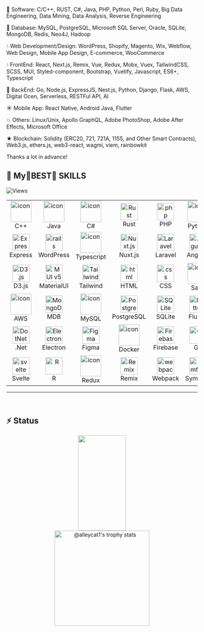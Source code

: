 
🚀 Software: C/C++, RUST, C#, Java, PHP, Python, Perl, Ruby, Big Data Engineering, Data Mining, Data Analysis, Reverse Engineering

🚀 Database: MySQL, PostgreSQL, Microsoft SQL Server, Oracle, SQLite, MongoDB, Redis, Neo4J, Hadoop

💧 Web Development/Design: WordPress, Shopify, Magento, Wix, Webflow, Web Design, Mobile App Design, E-commerce, WooCommerce

💧 FrontEnd: React, Next.js, Remix, Vue, Redux, Mobx,  Vuex, TailwindCSS, SCSS, MUI, Styled-component, Bootstrap,  Vuetify, Javascript, ES6+, Typescript

🔸 BackEnd: Go, Node.js, ExpressJS, Nest.js, Python, Django, Flask, AWS, Digital Ocen, Serverless, RESTFul API, AI

☀️ Mobile App: React Native, Android Java, Flutter

💥 Others: Linux/Unix, Apollo GraphQL, Adobe PhotoShop, Adobe After Effects, Microsoft Office

★ Blockchain: Solidity (ERC20, 721, 721A, 1155, and Other Smart Contracts), Web3.js, ethers.js, web3-react, wagmi, viem, rainbowkit

Thanks a lot in advance! 

## 💫 My🌟BEST🌟 SKILLS
![Views](https://komarev.com/ghpvc/?username=winnerdev2012&label=views&color=blue&style=flat)
<p align="center">
<table align="center">
  <tr>
    <td align="center" width="90">
      <img src="https://techstack-generator.vercel.app/cpp-icon.svg" alt="icon" width="55" height="55" />
      <br>C++
    </td>
    <td align="center" width="90">
      <img src="https://techstack-generator.vercel.app/java-icon.svg" alt="icon" width="55" height="55" />
      <br>Java
    </td>
    <td align="center" width="90">
      <img src="https://techstack-generator.vercel.app/csharp-icon.svg" alt="icon" width="55" height="55" />
      <br>C#
    </td>
    <td align="center" width="90">
      <img src="https://skillicons.dev/icons?i=rust" width="45" height="45" alt="Rust" />
      <br>Rust
    </td>
    <td align="center" width="90">
      <img src="https://skillicons.dev/icons?i=php" width="45" height="45" alt="php" />
      <br>PHP
    </td>
    <td align="center" width="90">
      <img src="https://techstack-generator.vercel.app/python-icon.svg" alt="icon" width="55" height="55" />
      <br>Python
    </td>
    <td align="center" width="90">
      <img src="https://skillicons.dev/icons?i=ruby" width="45" height="45" alt="Ruby" />
      <br>Ruby
    </td>
    <td align="center" width="90">
      <img src="https://skillicons.dev/icons?i=nodejs" width="45" height="45" alt="Node.js" />
      <br>Node.js
    </td>
    <td align="center" width="90">
      <img src="https://skillicons.dev/icons?i=linux" width="45" height="45" alt="Linux" />
      <br>Linux
    </td>
    <td align="center" width="90">
      <img src="https://skillicons.dev/icons?i=solidity" width="45" height="45" alt="Solidity" />
      <br>Solidity
    </td>
  </tr>
  <tr>
    <td align="center" width="90">
      <img src="https://skillicons.dev/icons?i=express" width="45" height="45" alt="Express" />
      <br>Express
    </td>
    <td align="center" width="90">
      <img src="https://skillicons.dev/icons?i=wordpress" width="45" height="45" alt="rails" />
      <br>WordPress
    </td>
    <td align="center" width="90">
      <img src="https://techstack-generator.vercel.app/ts-icon.svg" alt="icon" width="55" height="55" />
      <br>Typescript
    </td>
    <td align="center" width="90">
      <img src="https://skillicons.dev/icons?i=nuxtjs" width="45" height="45" alt="Nuxt.js" />
      <br>Nuxt.js
    </td>
    <td align="center" width="90">
      <img src="https://skillicons.dev/icons?i=laravel" width="45" height="45" alt="Laravel" />
      <br>Laravel
    </td>
    <td align="center" width="90">
      <img src="https://skillicons.dev/icons?i=angular" width="45" height="45" alt="Angular" />
      <br>Angular
    </td>
    <td align="center" width="90">
      <img src="https://techstack-generator.vercel.app/django-icon.svg" alt="icon" width="55" height="55" />
      <br>Django
    </td>
    <td align="center" width="90">
      <img src="https://skillicons.dev/icons?i=flask" width="45" height="45" alt="Flask" />
      <br>Flask
    </td>
    <td align="center" width="90">
      <img src="https://skillicons.dev/icons?i=nestjs" width="45" height="45" alt="Nest.js" />
      <br>Nest.js
    </td>
    <td align="center" width="90">
      <img src="https://techstack-generator.vercel.app/restapi-icon.svg" alt="icon" width="55" height="55" />
      <br>RestAPI
    </td>
  </tr>
  <tr>
    <td align="center" width="90">
      <img src="https://skillicons.dev/icons?i=d3" width="45" height="45" alt="D3.js" />
      <br>D3.js
    </td>
    <td align="center" width="90">
      <img src="https://skillicons.dev/icons?i=materialui" width="45" height="45" alt="MUI v5" />
      <br>MaterialUI
    </td>
    <td align="center" width="90">
      <img src="https://skillicons.dev/icons?i=tailwind" width="45" height="45" alt="Tailwind" />
      <br>Tailwind
    </td>
    <td align="center" width="90">
      <img src="https://skillicons.dev/icons?i=html" width="45" height="45" alt="html" />
      <br>HTML
    </td>
    <td align="center" width="90">
      <img src="https://skillicons.dev/icons?i=css" width="45" height="45" alt="css" />
      <br>CSS
    </td>
    <td align="center" width="90">
      <img src="https://techstack-generator.vercel.app/sass-icon.svg" alt="icon" width="55" height="55" />
      <br>Sass
    </td>
    <td align="center" width="90">
      <img src="https://skillicons.dev/icons?i=bootstrap" width="45" height="45" alt="Bootstrap" />
      <br>Bootstrap
    </td>
    <td align="center" width="90">
      <img src="https://skillicons.dev/icons?i=babel" width="45" height="45" alt="babel" />
      <br>Babel
    </td>
    <td align="center" width="90">
      <img src="https://skillicons.dev/icons?i=threejs" width="45" height="45" alt="Three.js" />
      <br>Three.js
    </td>
    <td align="center" width="90">
      <img src="https://skillicons.dev/icons?i=vue" width="45" height="45" alt="Vue" />
      <br>Vue
    </td>
  </tr>
  <tr>
    <td align="center" width="90">
      <img src="https://techstack-generator.vercel.app/aws-icon.svg" alt="icon" width="55" height="55" />
      <br>AWS
    </td>
    <td align="center" width="90">
      <img src="https://skillicons.dev/icons?i=mongodb" width="45" height="45" alt="MongoDB" />
      <br>MDB
    </td>
    <td align="center" width="90">
      <img src="https://techstack-generator.vercel.app/mysql-icon.svg" alt="icon" width="55" height="55" />
      <br>MySQL
    </td>
    <td align="center" width="90">
      <img src="https://skillicons.dev/icons?i=postgres" width="45" height="45" alt="PostgreSQL" />
      <br>PostgreSQL
    </td>
    <td align="center" width="90">
      <img src="https://skillicons.dev/icons?i=sqlite" width="45" height="45" alt="SQLite" />
      <br>SQLite
    </td>
    <td align="center" width="90">
      <img src="https://skillicons.dev/icons?i=flutter" width="45" height="45" alt="Flutter" />
      <br>Flutter
    </td>
    <td align="center" width="90">
      <img src="https://skillicons.dev/icons?i=androidstudio" width="45" height="45" alt="AndroidStudio" />
      <br>Android
    </td>
    <td align="center" width="90">
      <img src="https://techstack-generator.vercel.app/react-icon.svg" alt="icon" width="55" height="55" />
      <br>React
    </td>
    <td align="center" width="90">
      <img src="https://skillicons.dev/icons?i=redis" width="45" height="45" alt="Redis" />
      <br>Redis
    </td>
    <td align="center" width="90">
      <img src="https://skillicons.dev/icons?i=nextjs" width="45" height="45" alt="Next.js" />
      <br>Next.js
    </td>
  </tr>
  <tr>
    <td align="center" width="90">
      <img src="https://skillicons.dev/icons?i=dotnet" width="45" height="45" alt="DotNet" />
      <br>.Net
    </td>
    <td align="center" width="90">
      <img src="https://skillicons.dev/icons?i=electron" width="45" height="45" alt="Electron.js" />
      <br>Electron
    </td>
    <td align="center" width="90">
      <img src="https://skillicons.dev/icons?i=figma" width="45" height="45" alt="Figma" />
      <br>Figma
    </td>
    <td align="center" width="90">
      <img src="https://techstack-generator.vercel.app/docker-icon.svg" alt="icon" width="55" height="55" />
      <br>Docker
    </td>
    <td align="center" width="90">
      <img src="https://skillicons.dev/icons?i=firebase" width="45" height="45" alt="Firebase" />
      <br>Firebase
    </td>
    <td align="center" width="90">
      <img src="https://skillicons.dev/icons?i=git" width="45" height="45" alt="Git" />
      <br>Git
    </td>
    <td align="center" width="90">
      <img src="https://skillicons.dev/icons?i=go" width="45" height="45" alt="Go" />
      <br>Go
    </td>
    <td align="center" width="90">
      <img src="https://skillicons.dev/icons?i=graphql" width="45" height="45" alt="GraphQL" />
      <br>GraphQL
    </td>
    <td align="center" width="90">
      <img src="https://skillicons.dev/icons?i=heroku" width="45" height="45" alt="Heroku" />
      <br>Heroku
    </td>
    <td align="center" width="90">
      <img src="https://skillicons.dev/icons?i=spring" width="45" height="45" alt="Spring" />
      <br>Spring
    </td>
  </tr>
  <tr>
    <td align="center" width="90">
      <img src="https://skillicons.dev/icons?i=svelte" width="45" height="45" alt="svelte" />
      <br>Svelte
    </td>
    <td align="center" width="90">
      <img src="https://skillicons.dev/icons?i=r" width="45" height="45" alt="R" />
      <br>R
    </td>
    <td align="center" width="90">
      <img src="https://techstack-generator.vercel.app/redux-icon.svg" alt="icon" width="55" height="55" />
      <br>Redux
    </td>
    <td align="center" width="90">
      <img src="https://skillicons.dev/icons?i=remix" width="45" height="45" alt="Remix" />
      <br>Remix
    </td>
    <td align="center" width="90">
      <img src="https://skillicons.dev/icons?i=webpack" width="45" height="45" alt="webpack" />
      <br>Webpack
    </td>
    <td align="center" width="90">
      <img src="https://skillicons.dev/icons?i=symfony" width="45" height="45" alt="symfony" />
      <br>Symfony
    </td>
    <td align="center" width="90">
      <img src="https://techstack-generator.vercel.app/gatsby-icon.svg" alt="icon" width="55" height="55" />
      <br>Gatsby
    </td>
    <td align="center" width="90">
      <img src="https://skillicons.dev/icons?i=ps" width="45" height="45" alt="ps" />
      <br>PS
    </td>
  </tr>
</table>
</p>
<hr>
<br>
<!-- <h3 align="left">My GitHub Stats:</h3>
<div>

</div>
<p align="left">
    <img src="https://github-readme-stats.vercel.app/api?username=alleycat1&show_icons=true&theme=radical" alt="alleycat1"/>
    <img src="https://github-readme-stats.vercel.app/api/top-langs/?username=alleycat1&hide=html,css&layout=compact&theme=radical" alt="alleycat1"/>
</p>

<p  align="Right">

</p>
<p align="left">
    <img src="https://github-readme-streak-stats.herokuapp.com/?user=alleycat1&theme=radical" alt="alleycat1"/>
</p> -->


## ⚡ Status

<div align='center' width='100%'>
  <img width='50%' height="250px" src="https://github-readme-stats.vercel.app/api/top-langs/?username=alleycat1&layout=compact&hide_border=true&title_color=00b3ff&text_color=00b4ff&bg_color=0d1117" />
  <a width='50%' href="https://github.com/alleycat1?tab=achievements">
    <img src="https://github-profile-trophy.vercel.app/?username=alleycat1&theme=radical&no-frame=false&no-bg=true&margin-w=4&row=2&column=3"  height="250px" alt="@alleycat1's trophy stats"/>
  </a>
</div>


